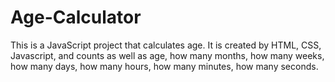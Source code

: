 # Age-Calculator
This is a JavaScript project that calculates age. It is created by HTML, CSS, Javascript, and counts as well as age, how many months, how many weeks, how many days, how many hours, how many minutes, how many seconds. 
